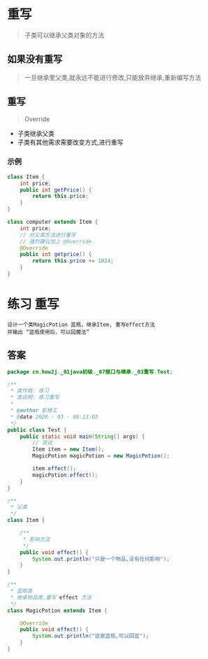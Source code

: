 # 重写
> 子类可以继承父类对象的方法

## 如果没有重写
> 一旦继承里父类,就永远不能进行修改,只能放弃继承,重新编写方法

## 重写
> Override

* 子类继承父类
* 子类有其他需求需要改变方式,进行重写

### 示例

```java
class Item {
	int price;
	public int getPrice() {
		return this.price;
	}
}

class computer extends Item {
	int price;
	// 对父类方法进行重写
	// 强烈建议加上 @Override
	@Override
	public int getprice() {
		return this.price += 1024;
	}
}
```

# 练习 重写

```text
设计一个类MagicPotion 蓝瓶，继承Item, 重写effect方法
并输出 “蓝瓶使用后，可以回魔法” 
```

## 答案

```java
package cn.how2j._01java初级._07接口与继承._03重写.Test;

/**
 * 类作用: 练习
 * 类说明: 练习重写
 *
 * @author 彭继工
 * @date 2020 - 03 - 06:13:03
 */
public class Test {
    public static void main(String[] args) {
        // 测试
        Item item = new Item();
        MagicPotion magicPotion = new MagicPotion();

        item.effect();
        magicPotion.effect();
    }
}

/**
 * 父类
 */
class Item {

    /**
     * 影响方法
     */
    public void effect() {
        System.out.println("只是一个物品,没有任何影响");
    }
}

/**
 * 蓝瓶类
 * 继承物品类,重写 effect 方法
 */
class MagicPotion extends Item {

    @Override
    public void effect() {
        System.out.println("这是蓝瓶,可以回蓝");
    }
}
```